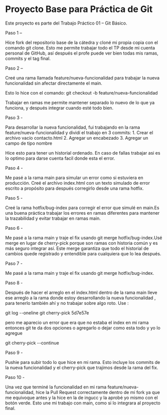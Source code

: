 # Proyecto Base para Práctica de Git

Este proyecto es parte del Trabajo Práctico 01 – Git Básico.

Paso 1 –

 Hice fork del repositorio base de la cátedra y cloné mi propia copia con el comando git clone. Esto me permite trabajar todo el TP desde mi cuenta personal de GitHub, así después el profe puede ver bien todas mis ramas, commits y el tag final.

Paso 2 –

Creé una rama llamada feature/nueva-funcionalidad para trabajar la nueva funcionalidad sin afectar directamente el main.

Esto lo hice con el comando: 
git checkout -b feature/nueva-funcionalidad

Trabajar en ramas me permite mantener separado lo nuevo de lo que ya funciona, y después integrar cuando esté todo bien.

Paso 3 -

 Para desarrollar la nueva funcionalidad, fui trabajando en la rama feature/nueva-funcionalidad y dividí el trabajo en 3 commits:
	1.	Crear el archivo vacío contacto.html
	2.	Agregar un encabezado 
	3.	Agregar un campo de tipo nombre

Hice esto para tener un historial ordenado. En caso de fallas trabajar asi es lo optimo para darse cuenta facil donde esta el error.

Paso 4  - 

Me pasé a la rama main para simular un error como si estuviera en producción.
Creé el archivo index.html con un texto simulado de error escrito a propósito para después corregirlo desde una rama hotfix.

Paso 5 - 

Creé la rama hotfix/bug-index para corregir el error que simulé en main.Es una buena práctica trabajar los errores en ramas diferentes para mantener la trazabilidad y evitar trabajar en ramas main. 

Paso 6 - 

Me pasé a la rama main y traje el fix usando git merge hotfix/bug-index.Usé merge en lugar de cherry-pick porque son ramas con historia común y es más seguro integrar así.
Este merge garantiza que todo el historial de cambios quede registrado y entendible para cualquiera que lo lea después.

Paso 7 - 

Me pasé a la rama main y traje el fix usando git merge hotfix/bug-index.

Paso 8 - 

Después de hacer el arreglo en el index.html dentro de la rama main lleve ese arreglo a la rama donde estoy desarrollando la nueva funcionalidad , para tenerlo también ahí y no trabajar sobre algo roto. Use :

git log --oneline
git cherry-pick 5d7e57e

pero me aparecio un error que era que no estaba el index en mi rama entonces git te da dos opciones o agregarlo o dejar como esta todo y yo lo agregue 

git cherry-pick --continue

Paso 9 - 

Pushie para subir todo lo que hice en mi rama.  Esto incluye los commits de la nueva funcionalidad y el cherry-pick que trajimos desde la rama del fix.

Paso 10 - 

Una vez que terminé la funcionalidad en mi rama feature/nueva-funcionalidad, hice la Pull Request correctamente dentro de mi fork ya que me equivoque antes y la hice en la de ingucc y la aprobé yo mismo con el botón verde. Esto une mi trabajo con main, como si lo integrara al proyecto final.


